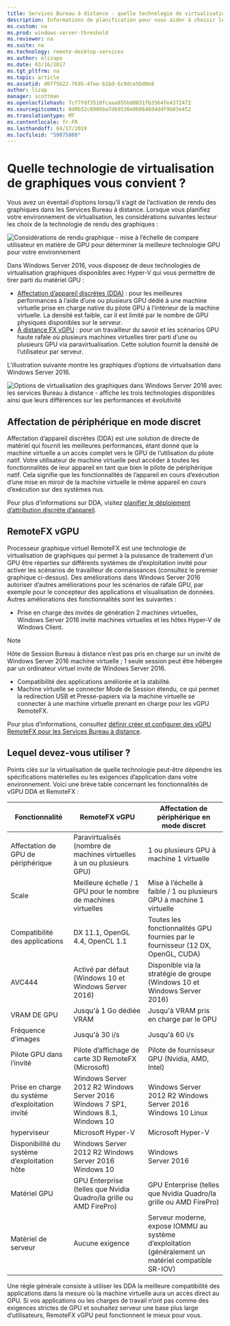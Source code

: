 ```yaml
---
title: Services Bureau à distance - quelle technologie de virtualisation de graphiques vous convient ?
description: Informations de planification pour vous aider à choisir les graphiques appropriés option de virtualisation pour votre déploiement des services Bureau à distance.
ms.custom: na
ms.prod: windows-server-threshold
ms.reviewer: na
ms.suite: na
ms.technology: remote-desktop-services
ms.author: elizapo
ms.date: 03/16/2017
ms.tgt_pltfrm: na
ms.topic: article
ms.assetid: d6ff5b22-7695-4fee-b1bd-6c9dce5bd0e8
author: lizap
manager: scottman
ms.openlocfilehash: 7cf7fdf3510fcaaa955bd0031fb3564fe4372472
ms.sourcegitcommit: 0d0b32c8986ba7db9536e0b8648d4ddf9b03e452
ms.translationtype: MT
ms.contentlocale: fr-FR
ms.lasthandoff: 04/17/2019
ms.locfileid: "59875800"
---
```

# <a name="which-graphics-virtualization-technology-is-right-for-you"></a>Quelle technologie de virtualisation de graphiques vous convient ?

Vous avez un éventail d’options lorsqu’il s’agit de l’activation de rendu des graphiques dans les Services Bureau à distance. Lorsque vous planifiez votre environnement de virtualisation, les considérations suivantes lecteur les choix de la technologie de rendu des graphiques :

![Considérations de rendu graphique - mise à l’échelle de compare utilisateur en matière de GPU pour déterminer la meilleure technologie GPU pour votre environnement](media/rds-gpu.png)

Dans Windows Server 2016, vous disposez de deux technologies de virtualisation graphiques disponibles avec Hyper-V qui vous permettre de tirer parti du matériel GPU :

- [Affectation d’appareil discrètes (DDA)](#discrete-device-assignment) : pour les meilleures performances à l’aide d’une ou plusieurs GPU dédié à une machine virtuelle prise en charge native du pilote GPU à l’intérieur de la machine virtuelle. La densité est faible, car il est limité par le nombre de GPU physiques disponibles sur le serveur. 
- [À distance FX vGPU](#remotefx-vgpu) : pour un travailleur du savoir et les scénarios GPU haute rafale où plusieurs machines virtuelles tirer parti d’une ou plusieurs GPU via paravirtualisation. Cette solution fournit la densité de l’utilisateur par serveur.

L’illustration suivante montre les graphiques d’options de virtualisation dans Windows Server 2016.

![Options de virtualisation des graphiques dans Windows Server 2016 avec les services Bureau à distance - affiche les trois technologies disponibles ainsi que leurs différences sur les performances et évolutivité](media/rds-graphics-virtualization.png)

## <a name="discrete-device-assignment"></a>Affectation de périphérique en mode discret
Affectation d’appareil discrètes (DDA) est une solution de directe de matériel qui fournit les meilleures performances, étant donné que la machine virtuelle a un accès complet vers le GPU de l’utilisation du pilote natif. Votre utilisateur de machine virtuelle peut accéder à toutes les fonctionnalités de leur appareil en tant que bien le pilote de périphérique natif. Cela signifie que les fonctionnalités de l’appareil en cours d’exécution d’une mise en miroir de la machine virtuelle le même appareil en cours d’exécution sur des systèmes nus.

Pour plus d’informations sur DDA, visitez [planifier le déploiement d’attribution discrète d’appareil](../../virtualization/hyper-v/plan/plan-for-deploying-devices-using-discrete-device-assignment.md).

## <a name="remotefx-vgpu"></a>RemoteFX vGPU 
Processeur graphique virtuel RemoteFX est une technologie de virtualisation de graphiques qui permet à la puissance de traitement d’un GPU être réparties sur différents systèmes de d’exploitation invité pour activer les scénarios de travailleur de connaissances (consultez le premier graphique ci-dessus). Des améliorations dans Windows Server 2016 autoriser d’autres améliorations pour les scénarios de rafale GPU, par exemple pour le concepteur des applications et visualisation de données. Autres améliorations des fonctionnalités sont les suivantes :

-   Prise en charge des invités de génération 2 machines virtuelles, Windows Server 2016 invité machines virtuelles et les hôtes Hyper-V de Windows Client.
   >[!NOTE] 
   > Hôte de Session Bureau à distance n’est pas pris en charge sur un invité de Windows Server 2016 machine virtuelle ; 1 seule session peut être hébergée par un ordinateur virtuel invité de Windows Server 2016.

-   Compatibilité des applications améliorée et la stabilité.
-   Machine virtuelle se connecter Mode de Session étendu, ce qui permet la redirection USB et Presse-papiers via la machine virtuelle se connecter à une machine virtuelle prenant en charge pour les vGPU RemoteFX.

Pour plus d’informations, consultez [définir créer et configurer des vGPU RemoteFX pour les Services Bureau à distance](rds-remotefx-vgpu.md).

## <a name="which-should-you-use"></a>Lequel devez-vous utiliser ?

Points clés sur la virtualisation de quelle technologie peut-être dépendre les spécifications matérielles ou les exigences d’application dans votre environnement. Voici une brève table concernant les fonctionnalités de vGPU DDA et RemoteFX :

| Fonctionnalité               | RemoteFX vGPU                                                                       | Affectation de périphérique en mode discret                                             |
|-----------------------|-------------------------------------------------------------------------------------|------------------------------------------------------------------------|
| Affectation de GPU de périphérique | Paravirtualisés (nombre de machines virtuelles à un ou plusieurs GPU)                                     | 1 ou plusieurs GPU à machine 1 virtuelle                                                  |
| Scale                 | Meilleure échelle / 1 GPU pour le nombre de machines virtuelles                                                      | Mise à l’échelle à faible / 1 ou plusieurs GPU à machine 1 virtuelle                                     |
| Compatibilité des applications     | DX 11.1, OpenGL 4.4, OpenCL 1.1                                                     | Toutes les fonctionnalités GPU fournies par le fournisseur (12 DX, OpenGL, CUDA)          |
| AVC444                | Activé par défaut (Windows 10 et Windows Server 2016)                             | Disponible via la stratégie de groupe (Windows 10 et Windows Server 2016)    |
| VRAM DE GPU              | Jusqu'à 1 Go dédiée VRAM                                                           | Jusqu'à VRAM pris en charge par le GPU                                        |
| Fréquence d’images            | Jusqu'à 30 i/s                                                                         | Jusqu'à 60 i/s                                                            |
| Pilote GPU dans l’invité   | Pilote d’affichage de carte 3D RemoteFX (Microsoft)                                      | Pilote de fournisseur GPU (Nvidia, AMD, Intel)                                 |
| Prise en charge du système d’exploitation invité      |  Windows Server 2012 R2 Windows Server 2016 Windows 7 SP1, Windows 8.1, Windows 10 |  Windows Server 2012 R2 Windows Server 2016 Windows 10 Linux         |
| hyperviseur            | Microsoft Hyper-V                                                                   | Microsoft Hyper-V                                                      |
| Disponibilité du système d’exploitation hôte  |  Windows Server 2012 R2 Windows Server 2016 Windows 10                             | Windows Server 2016                                                    |
| Matériel GPU          | GPU Enterprise (telles que Nvidia Quadro/la grille ou AMD FirePro)                         | GPU Enterprise (telles que Nvidia Quadro/la grille ou AMD FirePro)            |
| Matériel de serveur       | Aucune exigence                                                             | Serveur moderne, expose IOMMU au système d’exploitation (généralement un matériel compatible SR-IOV) |

Une règle générale consiste à utiliser les DDA la meilleure compatibilité des applications dans la mesure où la machine virtuelle aura un accès direct au GPU. Si vos applications ou les charges de travail n’ont pas comme des exigences strictes de GPU et souhaitez serveur une base plus large d’utilisateurs, RemoteFX vGPU peut fonctionnent le mieux pour vous.